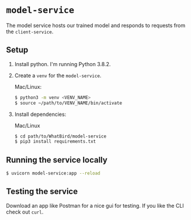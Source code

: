 # `model-service`
The model service hosts our trained model and responds to requests from the `client-service`. 

## Setup

1. Install python.  I'm running Python 3.8.2.
2. Create a `venv` for the `model-service`. 

    Mac/Linux: 
    
    ```bash
    $ python3 -m venv <VENV_NAME>
    $ source ~/path/to/VENV_NAME/bin/activate
    ```
3. Install dependencies: 

    Mac/Linux
    ```bash
    $ cd path/to/WhatBird/model-service
    $ pip3 install requirements.txt
    ```

## Running the service locally
```bash
$ uvicorn model-service:app --reload
```

## Testing the service
Download an app like Postman for a nice gui for testing.  If you like the CLI check out `curl`.


